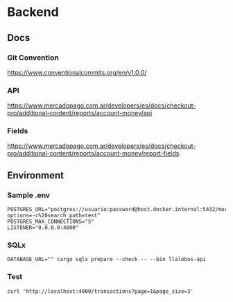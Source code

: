 # Backend

## Docs

### Git Convention

https://www.conventionalcommits.org/en/v1.0.0/

### API
https://www.mercadopago.com.ar/developers/es/docs/checkout-pro/additional-content/reports/account-money/api

### Fields
https://www.mercadopago.com.ar/developers/es/docs/checkout-pro/additional-content/reports/account-money/report-fields

## Environment

### Sample .env

```
POSTGRES_URL="postgres://usuario:password@host.docker.internal:5432/mercadopago?options=-c%20search_path=test"
POSTGRES_MAX_CONNECTIONS="5"
LISTENER="0.0.0.0:4000"
```

### SQLx

```
DATABASE_URL="" cargo sqlx prepare --check -- --bin llalobos-api
```

### Test
```
curl 'http://localhost:4000/transactions?page=1&page_size=3'
```